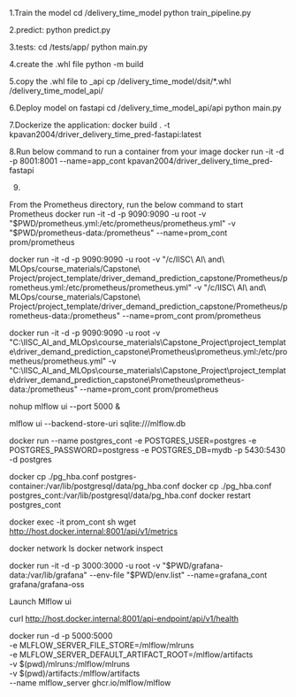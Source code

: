 1.Train the model
cd /delivery_time_model
python train_pipeline.py

2.predict:
python predict.py

3.tests:
cd /tests/app/
python main.py

4.create the .whl file
python -m build 

5.copy the .whl file to _api
cp /delivery_time_model/dsit/*.whl /delivery_time_model_api/

6.Deploy model on fastapi
cd /delivery_time_model_api/api
python main.py

7.Dockerize the application:
docker build . -t kpavan2004/driver_delivery_time_pred-fastapi:latest

8.Run below command to run a container from your image
docker run -it -d -p 8001:8001 --name=app_cont kpavan2004/driver_delivery_time_pred-fastapi

9.

From the Prometheus directory, run the below command to start Prometheus
docker run -it -d -p 9090:9090 -u root -v "$PWD/prometheus.yml:/etc/prometheus/prometheus.yml" -v "$PWD/prometheus-data:/prometheus" --name=prom_cont prom/prometheus

docker run -it -d -p 9090:9090 -u root -v "/c/IISC\ AI\ and\ MLOps/course_materials/Capstone\ Project/project_template/driver_demand_prediction_capstone/Prometheus/prometheus.yml:/etc/prometheus/prometheus.yml" -v "/c/IISC\ AI\ and\ MLOps/course_materials/Capstone\ Project/project_template/driver_demand_prediction_capstone/Prometheus/prometheus-data:/prometheus" --name=prom_cont prom/prometheus

docker run -it -d -p 9090:9090 -u root -v "C:\IISC_AI_and_MLOps\course_materials\Capstone_Project\project_template\driver_demand_prediction_capstone\Prometheus\prometheus.yml:/etc/prometheus/prometheus.yml" -v "C:\IISC_AI_and_MLOps\course_materials\Capstone_Project\project_template\driver_demand_prediction_capstone\Prometheus\prometheus-data:/prometheus" --name=prom_cont prom/prometheus

nohup mlflow ui --port 5000 &

mlflow ui --backend-store-uri sqlite:///mlflow.db


docker run --name postgres_cont -e POSTGRES_USER=postgres -e POSTGRES_PASSWORD=postgress -e POSTGRES_DB=mydb -p 5430:5430 -d postgres

docker cp ./pg_hba.conf postgres-container:/var/lib/postgresql/data/pg_hba.conf
docker cp ./pg_hba.conf postgres_cont:/var/lib/postgresql/data/pg_hba.conf
docker restart postgres_cont


docker exec -it prom_cont sh
	wget http://host.docker.internal:8001/api/v1/metrics

docker network ls
docker network inspect <network-name>

docker run -it -d -p 3000:3000 -u root -v "$PWD/grafana-data:/var/lib/grafana" --env-file "$PWD/env.list" --name=grafana_cont grafana/grafana-oss

Launch Mlflow ui

curl http://host.docker.internal:8001/api-endpoint/api/v1/health


docker run -d -p 5000:5000 \
  -e MLFLOW_SERVER_FILE_STORE=/mlflow/mlruns \
  -e MLFLOW_SERVER_DEFAULT_ARTIFACT_ROOT=/mlflow/artifacts \
  -v $(pwd)/mlruns:/mlflow/mlruns \
  -v $(pwd)/artifacts:/mlflow/artifacts \
  --name mlflow_server ghcr.io/mlflow/mlflow


